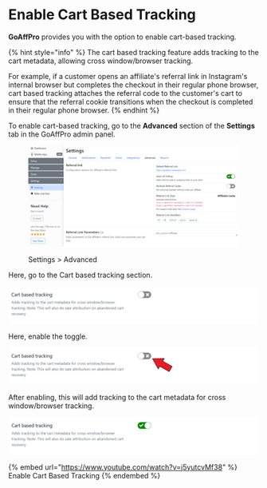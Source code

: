 # Enable Cart Based Tracking

**GoAffPro** provides you with the option to enable cart-based tracking.&#x20;

{% hint style="info" %}
The cart based tracking feature adds tracking to the cart metadata, allowing cross window/browser tracking.&#x20;

For example, if a customer opens an affiliate's referral link in Instagram's internal browser but completes the checkout in their regular phone browser, cart based tracking attaches the referral code to the customer's cart to ensure that the referral cookie transitions when the checkout is completed in their regular phone browser.
{% endhint %}

To enable cart-based tracking, go to the **Advanced** section of the **Settings** tab in the GoAffPro admin panel.

<figure><img src="../../.gitbook/assets/image (29).png" alt=""><figcaption><p>Settings > Advanced</p></figcaption></figure>

Here, go to the Cart based tracking section.

![Cart based tracking](<../../.gitbook/assets/image (1229).png>)

Here, enable the toggle.

![Enable the toggle](<../../.gitbook/assets/Screenshot 2022-05-24 125852.png>)

After enabling, this will add tracking to the cart metadata for cross window/browser tracking.&#x20;

![](<../../.gitbook/assets/image (2270).png>)

{% embed url="https://www.youtube.com/watch?v=j5yutcvMf38" %}
Enable Cart Based Tracking
{% endembed %}
